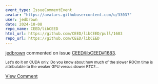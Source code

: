 ```yaml
---
event_type: IssueCommentEvent
avatar: "https://avatars.githubusercontent.com/u/3303?"
user: jedbrown
date: 2024-10-08
repo_name: CEED/libCEED
html_url: https://github.com/CEED/libCEED/pull/1683
repo_url: https://github.com/CEED/libCEED
---
```


<a href='https://github.com/jedbrown' target='_blank'>jedbrown</a> commented on issue <a href='https://github.com/CEED/libCEED/pull/1683' target='_blank'>CEED/libCEED#1683</a>.

<small>Let's do it on CUDA only. Do you know about how much of the slower ROCm time is attributable to the weaker GPU versus slower RTC?...</small>

<a href='https://github.com/CEED/libCEED/pull/1683' target='_blank'>View Comment</a>